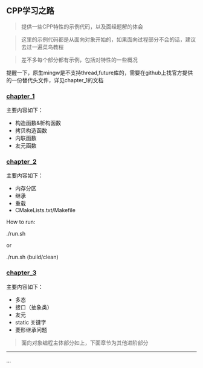 ## CPP学习之路

> 提供一些CPP特性的示例代码，以及面经题解的体会

> 这里的示例代码都是从面向对象开始的，如果面向过程部分不会的话，建议去过一遍菜鸟教程

> 差不多每个部分都有示例，包括对特性的一些概况

提醒一下，原生mingw是不支持thread,future库的，需要在github上找官方提供的一份替代头文件，详见chapter_1的文档

### [chapter_1](./chapter_1/CPP_learning_notes.md)

主要内容如下：
- 构造函数&析构函数
- 拷贝构造函数
- 内联函数
- 友元函数

### [chapter_2](./chapter_2/CPP_learning_notes.md)

主要内容如下：
- 内存分区
- 继承
- 重载
- CMakeLists.txt/Makefile

How to run:

./run.sh 

or 

./run.sh (build/clean)

### [chapter_3](./chapter_3/CPP_learning_notes.md)

主要内容如下：
- 多态
- 接口（抽象类）
- 友元
- static 关键字
- 菱形继承问题

> 面向对象编程主体部分如上，下面章节为其他进阶部分
---
 

...